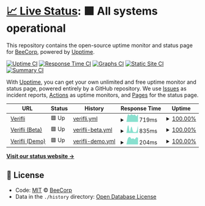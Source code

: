 # [📈 Live Status](https://BeeCorp.github.io/upptime-verifli): <!--live status--> **🟩 All systems operational**

This repository contains the open-source uptime monitor and status page for [BeeCorp](https://BeeCorp.github.io/upptime-verifli), powered by [Upptime](https://github.com/upptime/upptime).

[![Uptime CI](https://github.com/koj-co/upptime/workflows/Uptime%20CI/badge.svg)](https://github.com/koj-co/upptime/actions?query=workflow%3A%22Uptime+CI%22)
[![Response Time CI](https://github.com/koj-co/upptime/workflows/Response%20Time%20CI/badge.svg)](https://github.com/koj-co/upptime/actions?query=workflow%3A%22Response+Time+CI%22)
[![Graphs CI](https://github.com/koj-co/upptime/workflows/Graphs%20CI/badge.svg)](https://github.com/koj-co/upptime/actions?query=workflow%3A%22Graphs+CI%22)
[![Static Site CI](https://github.com/koj-co/upptime/workflows/Static%20Site%20CI/badge.svg)](https://github.com/koj-co/upptime/actions?query=workflow%3A%22Static+Site+CI%22)
[![Summary CI](https://github.com/koj-co/upptime/workflows/Summary%20CI/badge.svg)](https://github.com/koj-co/upptime/actions?query=workflow%3A%22Summary+CI%22)

With [Upptime](https://upptime.js.org), you can get your own unlimited and free uptime monitor and status page, powered entirely by a GitHub repository. We use [Issues](https://github.com/BeeCorp/upptime-verifli/issues) as incident reports, [Actions](https://github.com/BeeCorp/upptime-verifli/actions) as uptime monitors, and [Pages](https://BeeCorp.github.io/upptime-verifli) for the status page.

<!--start: status pages-->
<!-- This summary is generated by Upptime (https://github.com/upptime/upptime) -->
<!-- Do not edit this manually, your changes will be overwritten -->
<!-- prettier-ignore -->
| URL | Status | History | Response Time | Uptime |
| --- | ------ | ------- | ------------- | ------ |
| <img alt="" src="https://favicons.githubusercontent.com/verifli.com" height="13"> [Verifli](https://verifli.com) | 🟩 Up | [verifli.yml](https://github.com/BeeCorp/upptime-verifli/commits/HEAD/history/verifli.yml) | <details><summary><img alt="Response time graph" src="./graphs/verifli/response-time-week.png" height="20"> 719ms</summary><br><a href="https://BeeCorp.github.io/upptime-verifli/history/verifli"><img alt="Response time 750" src="https://img.shields.io/endpoint?url=https%3A%2F%2Fraw.githubusercontent.com%2FBeeCorp%2Fupptime-verifli%2FHEAD%2Fapi%2Fverifli%2Fresponse-time.json"></a><br><a href="https://BeeCorp.github.io/upptime-verifli/history/verifli"><img alt="24-hour response time 776" src="https://img.shields.io/endpoint?url=https%3A%2F%2Fraw.githubusercontent.com%2FBeeCorp%2Fupptime-verifli%2FHEAD%2Fapi%2Fverifli%2Fresponse-time-day.json"></a><br><a href="https://BeeCorp.github.io/upptime-verifli/history/verifli"><img alt="7-day response time 719" src="https://img.shields.io/endpoint?url=https%3A%2F%2Fraw.githubusercontent.com%2FBeeCorp%2Fupptime-verifli%2FHEAD%2Fapi%2Fverifli%2Fresponse-time-week.json"></a><br><a href="https://BeeCorp.github.io/upptime-verifli/history/verifli"><img alt="30-day response time 745" src="https://img.shields.io/endpoint?url=https%3A%2F%2Fraw.githubusercontent.com%2FBeeCorp%2Fupptime-verifli%2FHEAD%2Fapi%2Fverifli%2Fresponse-time-month.json"></a><br><a href="https://BeeCorp.github.io/upptime-verifli/history/verifli"><img alt="1-year response time 750" src="https://img.shields.io/endpoint?url=https%3A%2F%2Fraw.githubusercontent.com%2FBeeCorp%2Fupptime-verifli%2FHEAD%2Fapi%2Fverifli%2Fresponse-time-year.json"></a></details> | <details><summary><a href="https://BeeCorp.github.io/upptime-verifli/history/verifli">100.00%</a></summary><a href="https://BeeCorp.github.io/upptime-verifli/history/verifli"><img alt="All-time uptime 100.00%" src="https://img.shields.io/endpoint?url=https%3A%2F%2Fraw.githubusercontent.com%2FBeeCorp%2Fupptime-verifli%2FHEAD%2Fapi%2Fverifli%2Fuptime.json"></a><br><a href="https://BeeCorp.github.io/upptime-verifli/history/verifli"><img alt="24-hour uptime 100.00%" src="https://img.shields.io/endpoint?url=https%3A%2F%2Fraw.githubusercontent.com%2FBeeCorp%2Fupptime-verifli%2FHEAD%2Fapi%2Fverifli%2Fuptime-day.json"></a><br><a href="https://BeeCorp.github.io/upptime-verifli/history/verifli"><img alt="7-day uptime 100.00%" src="https://img.shields.io/endpoint?url=https%3A%2F%2Fraw.githubusercontent.com%2FBeeCorp%2Fupptime-verifli%2FHEAD%2Fapi%2Fverifli%2Fuptime-week.json"></a><br><a href="https://BeeCorp.github.io/upptime-verifli/history/verifli"><img alt="30-day uptime 100.00%" src="https://img.shields.io/endpoint?url=https%3A%2F%2Fraw.githubusercontent.com%2FBeeCorp%2Fupptime-verifli%2FHEAD%2Fapi%2Fverifli%2Fuptime-month.json"></a><br><a href="https://BeeCorp.github.io/upptime-verifli/history/verifli"><img alt="1-year uptime 100.00%" src="https://img.shields.io/endpoint?url=https%3A%2F%2Fraw.githubusercontent.com%2FBeeCorp%2Fupptime-verifli%2FHEAD%2Fapi%2Fverifli%2Fuptime-year.json"></a></details>
| <img alt="" src="https://favicons.githubusercontent.com/beta.verifli.com" height="13"> [Verifli (Beta)](https://beta.verifli.com) | 🟩 Up | [verifli-beta.yml](https://github.com/BeeCorp/upptime-verifli/commits/HEAD/history/verifli-beta.yml) | <details><summary><img alt="Response time graph" src="./graphs/verifli-beta/response-time-week.png" height="20"> 835ms</summary><br><a href="https://BeeCorp.github.io/upptime-verifli/history/verifli-beta"><img alt="Response time 450" src="https://img.shields.io/endpoint?url=https%3A%2F%2Fraw.githubusercontent.com%2FBeeCorp%2Fupptime-verifli%2FHEAD%2Fapi%2Fverifli-beta%2Fresponse-time.json"></a><br><a href="https://BeeCorp.github.io/upptime-verifli/history/verifli-beta"><img alt="24-hour response time 1612" src="https://img.shields.io/endpoint?url=https%3A%2F%2Fraw.githubusercontent.com%2FBeeCorp%2Fupptime-verifli%2FHEAD%2Fapi%2Fverifli-beta%2Fresponse-time-day.json"></a><br><a href="https://BeeCorp.github.io/upptime-verifli/history/verifli-beta"><img alt="7-day response time 835" src="https://img.shields.io/endpoint?url=https%3A%2F%2Fraw.githubusercontent.com%2FBeeCorp%2Fupptime-verifli%2FHEAD%2Fapi%2Fverifli-beta%2Fresponse-time-week.json"></a><br><a href="https://BeeCorp.github.io/upptime-verifli/history/verifli-beta"><img alt="30-day response time 485" src="https://img.shields.io/endpoint?url=https%3A%2F%2Fraw.githubusercontent.com%2FBeeCorp%2Fupptime-verifli%2FHEAD%2Fapi%2Fverifli-beta%2Fresponse-time-month.json"></a><br><a href="https://BeeCorp.github.io/upptime-verifli/history/verifli-beta"><img alt="1-year response time 450" src="https://img.shields.io/endpoint?url=https%3A%2F%2Fraw.githubusercontent.com%2FBeeCorp%2Fupptime-verifli%2FHEAD%2Fapi%2Fverifli-beta%2Fresponse-time-year.json"></a></details> | <details><summary><a href="https://BeeCorp.github.io/upptime-verifli/history/verifli-beta">100.00%</a></summary><a href="https://BeeCorp.github.io/upptime-verifli/history/verifli-beta"><img alt="All-time uptime 100.00%" src="https://img.shields.io/endpoint?url=https%3A%2F%2Fraw.githubusercontent.com%2FBeeCorp%2Fupptime-verifli%2FHEAD%2Fapi%2Fverifli-beta%2Fuptime.json"></a><br><a href="https://BeeCorp.github.io/upptime-verifli/history/verifli-beta"><img alt="24-hour uptime 100.00%" src="https://img.shields.io/endpoint?url=https%3A%2F%2Fraw.githubusercontent.com%2FBeeCorp%2Fupptime-verifli%2FHEAD%2Fapi%2Fverifli-beta%2Fuptime-day.json"></a><br><a href="https://BeeCorp.github.io/upptime-verifli/history/verifli-beta"><img alt="7-day uptime 100.00%" src="https://img.shields.io/endpoint?url=https%3A%2F%2Fraw.githubusercontent.com%2FBeeCorp%2Fupptime-verifli%2FHEAD%2Fapi%2Fverifli-beta%2Fuptime-week.json"></a><br><a href="https://BeeCorp.github.io/upptime-verifli/history/verifli-beta"><img alt="30-day uptime 100.00%" src="https://img.shields.io/endpoint?url=https%3A%2F%2Fraw.githubusercontent.com%2FBeeCorp%2Fupptime-verifli%2FHEAD%2Fapi%2Fverifli-beta%2Fuptime-month.json"></a><br><a href="https://BeeCorp.github.io/upptime-verifli/history/verifli-beta"><img alt="1-year uptime 100.00%" src="https://img.shields.io/endpoint?url=https%3A%2F%2Fraw.githubusercontent.com%2FBeeCorp%2Fupptime-verifli%2FHEAD%2Fapi%2Fverifli-beta%2Fuptime-year.json"></a></details>
| <img alt="" src="https://favicons.githubusercontent.com/demo.verifli.com" height="13"> [Verifli (Demo)](https://demo.verifli.com) | 🟩 Up | [verifli-demo.yml](https://github.com/BeeCorp/upptime-verifli/commits/HEAD/history/verifli-demo.yml) | <details><summary><img alt="Response time graph" src="./graphs/verifli-demo/response-time-week.png" height="20"> 204ms</summary><br><a href="https://BeeCorp.github.io/upptime-verifli/history/verifli-demo"><img alt="Response time 212" src="https://img.shields.io/endpoint?url=https%3A%2F%2Fraw.githubusercontent.com%2FBeeCorp%2Fupptime-verifli%2FHEAD%2Fapi%2Fverifli-demo%2Fresponse-time.json"></a><br><a href="https://BeeCorp.github.io/upptime-verifli/history/verifli-demo"><img alt="24-hour response time 215" src="https://img.shields.io/endpoint?url=https%3A%2F%2Fraw.githubusercontent.com%2FBeeCorp%2Fupptime-verifli%2FHEAD%2Fapi%2Fverifli-demo%2Fresponse-time-day.json"></a><br><a href="https://BeeCorp.github.io/upptime-verifli/history/verifli-demo"><img alt="7-day response time 204" src="https://img.shields.io/endpoint?url=https%3A%2F%2Fraw.githubusercontent.com%2FBeeCorp%2Fupptime-verifli%2FHEAD%2Fapi%2Fverifli-demo%2Fresponse-time-week.json"></a><br><a href="https://BeeCorp.github.io/upptime-verifli/history/verifli-demo"><img alt="30-day response time 196" src="https://img.shields.io/endpoint?url=https%3A%2F%2Fraw.githubusercontent.com%2FBeeCorp%2Fupptime-verifli%2FHEAD%2Fapi%2Fverifli-demo%2Fresponse-time-month.json"></a><br><a href="https://BeeCorp.github.io/upptime-verifli/history/verifli-demo"><img alt="1-year response time 212" src="https://img.shields.io/endpoint?url=https%3A%2F%2Fraw.githubusercontent.com%2FBeeCorp%2Fupptime-verifli%2FHEAD%2Fapi%2Fverifli-demo%2Fresponse-time-year.json"></a></details> | <details><summary><a href="https://BeeCorp.github.io/upptime-verifli/history/verifli-demo">100.00%</a></summary><a href="https://BeeCorp.github.io/upptime-verifli/history/verifli-demo"><img alt="All-time uptime 100.00%" src="https://img.shields.io/endpoint?url=https%3A%2F%2Fraw.githubusercontent.com%2FBeeCorp%2Fupptime-verifli%2FHEAD%2Fapi%2Fverifli-demo%2Fuptime.json"></a><br><a href="https://BeeCorp.github.io/upptime-verifli/history/verifli-demo"><img alt="24-hour uptime 100.00%" src="https://img.shields.io/endpoint?url=https%3A%2F%2Fraw.githubusercontent.com%2FBeeCorp%2Fupptime-verifli%2FHEAD%2Fapi%2Fverifli-demo%2Fuptime-day.json"></a><br><a href="https://BeeCorp.github.io/upptime-verifli/history/verifli-demo"><img alt="7-day uptime 100.00%" src="https://img.shields.io/endpoint?url=https%3A%2F%2Fraw.githubusercontent.com%2FBeeCorp%2Fupptime-verifli%2FHEAD%2Fapi%2Fverifli-demo%2Fuptime-week.json"></a><br><a href="https://BeeCorp.github.io/upptime-verifli/history/verifli-demo"><img alt="30-day uptime 100.00%" src="https://img.shields.io/endpoint?url=https%3A%2F%2Fraw.githubusercontent.com%2FBeeCorp%2Fupptime-verifli%2FHEAD%2Fapi%2Fverifli-demo%2Fuptime-month.json"></a><br><a href="https://BeeCorp.github.io/upptime-verifli/history/verifli-demo"><img alt="1-year uptime 100.00%" src="https://img.shields.io/endpoint?url=https%3A%2F%2Fraw.githubusercontent.com%2FBeeCorp%2Fupptime-verifli%2FHEAD%2Fapi%2Fverifli-demo%2Fuptime-year.json"></a></details>

<!--end: status pages-->

[**Visit our status website →**](https://BeeCorp.github.io/upptime-verifli)

## 📄 License

- Code: [MIT](./LICENSE) © [BeeCorp](https://BeeCorp.github.io/upptime-verifli)
- Data in the `./history` directory: [Open Database License](https://opendatacommons.org/licenses/odbl/1-0/)

